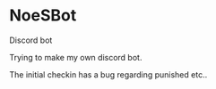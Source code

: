 # NoeSBot
Discord bot

Trying to make my own discord bot.

The initial checkin has a bug regarding punished etc..
